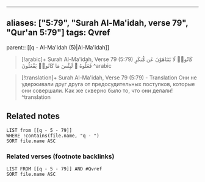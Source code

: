 
---
aliases: ["5:79", "Surah Al-Ma'idah, verse 79", "Qur'an 5:79"]
tags: Qvref
---

parent:: [[q - Al-Ma'idah (5)|Al-Ma'idah]]

> [!arabic]+ Surah Al-Ma'idah, Verse 79 (5:79)
> <span class="quran-arabic">كَانُوا۟ لَا يَتَنَاهَوْنَ عَن مُّنكَرٍ فَعَلُوهُ ۚ لَبِئْسَ مَا كَانُوا۟ يَفْعَلُونَ</span>
^arabic

> [!translation]+ Surah Al-Ma'idah, Verse 79 (5:79) - Translation
> Они не удерживали друг друга от предосудительных поступков, которые они совершали. Как же скверно было то, что они делали!
^translation



## Related notes
```dataview
LIST from [[q - 5 - 79]]
WHERE !contains(file.name, "q - ")
SORT file.name ASC
```

### Related verses (footnote backlinks)
```dataview
LIST FROM [[q - 5 - 79]] AND #Qvref
SORT file.name ASC
```

